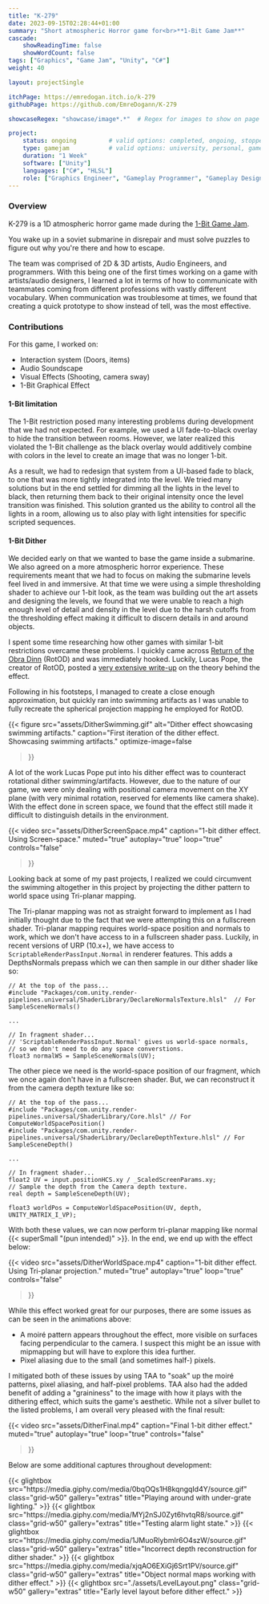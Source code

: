 ```yaml
---
title: "K-279"
date: 2023-09-15T02:28:44+01:00
summary: "Short atmospheric Horror game for<br>**1-Bit Game Jam**"
cascade:
    showReadingTime: false
    showWordCount: false
tags: ["Graphics", "Game Jam", "Unity", "C#"]
weight: 40

layout: projectSingle

itchPage: https://emredogan.itch.io/k-279
githubPage: https://github.com/EmreDogann/K-279

showcaseRegex: "showcase/image*.*"	# Regex for images to show on page

project:
    status: ongoing			# valid options: completed, ongoing, stopped
    type: gamejam			# valid options: university, personal, gamejam
    duration: "1 Week"
    software: ["Unity"]
    languages: ["C#", "HLSL"]
    role: ["Graphics Engineer", "Gameplay Programmer", "Gameplay Designer"]
---
```


### Overview

K-279 is a 1D atmospheric horror game made during the [1-Bit Game Jam](https://itch.io/jam/1-bit-jam-wow).

You wake up in a soviet submarine in disrepair and must solve puzzles to figure out why you're there and how to escape.

The team was comprised of 2D & 3D artists, Audio Engineers, and programmers. With this being one of the first times working on a game with artists/audio designers, I learned a lot in terms of how to communicate with teammates coming from different professions with vastly different vocabulary. When communication was troublesome at times, we found that creating a quick prototype to show instead of tell, was the most effective.

### Contributions

For this game, I worked on:

- Interaction system (Doors, items)
- Audio Soundscape
- Visual Effects (Shooting, camera sway)
- 1-Bit Graphical Effect

#### 1-Bit limitation

The 1-Bit restriction posed many interesting problems during development that we had not expected. For example, we used a UI fade-to-black overlay to hide the transition between rooms. However, we later realized this violated the 1-Bit challenge as the black overlay would additively combine with colors in the level to create an image that was no longer 1-bit.

As a result, we had to redesign that system from a UI-based fade to black, to one that was more tightly integrated into the level. We tried many solutions but in the end settled for dimming all the lights in the level to black, then returning them back to their original intensity once the level transition was finished. This solution granted us the ability to control all the lights in a room, allowing us to also play with light intensities for specific scripted sequences.

#### 1-Bit Dither

We decided early on that we wanted to base the game inside a submarine. We also agreed on a more atmospheric horror experience. These requirements meant that we had to focus on making the submarine levels feel lived in and immersive. At that time we were using a simple thresholding shader to achieve our 1-bit look, as the team was building out the art assets and designing the levels, we found that we were unable to reach a high enough level of detail and density in the level due to the harsh cutoffs from the thresholding effect making it difficult to discern details in and around objects.

I spent some time researching how other games with similar 1-bit restrictions overcame these problems. I quickly came across [Return of the Obra Dinn](https://obradinn.com/) (RotOD) and was immediately hooked. Luckily, Lucas Pope, the creator of RotOD, posted a [very extensive write-up](https://forums.tigsource.com/index.php?topic=40832.msg1363742#msg1363742) on the theory behind the effect.

Following in his footsteps, I managed to create a close enough approximation, but quickly ran into swimming artifacts as I was unable to fully recreate the spherical projection mapping he employed for RotOD.

{{< figure
    src="assets/DitherSwimming.gif"
    alt="Dither effect showcasing swimming artifacts."
    caption="First iteration of the dither effect. Showcasing swimming artifacts."
	optimize-image=false
>}}

A lot of the work Lucas Pope put into his dither effect was to counteract rotational dither swimming/artifacts. However, due to the nature of our game, we were only dealing with positional camera movement on the XY plane (with very minimal rotation, reserved for elements like camera shake). With the effect done in screen space, we found that the effect still made it difficult to distinguish details in the environment.

{{< video
	src="assets/DitherScreenSpace.mp4"
	caption="1-bit dither effect. Using Screen-space."
	muted="true"
	autoplay="true"
	loop="true"
	controls="false"
>}}

Looking back at some of my past projects, I realized we could circumvent the swimming altogether in this project by projecting the dither pattern to world space using Tri-planar mapping.

The Tri-planar mapping was not as straight forward to implement as I had initially thought due to the fact that we were attempting this on a fullscreen shader. Tri-planar mapping requires world-space position and normals to work, which we don't have access to in a fullscreen shader pass. Luckily, in recent versions of URP (10.x+), we have access to `ScriptableRenderPassInput.Normal` in renderer features. This adds a DepthsNormals prepass which we can then sample in our dither shader like so:

```HLSL
// At the top of the pass...
#include "Packages/com.unity.render-pipelines.universal/ShaderLibrary/DeclareNormalsTexture.hlsl"  // For SampleSceneNormals()

...

// In fragment shader...
// 'ScriptableRenderPassInput.Normal' gives us world-space normals,
// so we don't need to do any space converstions.
float3 normalWS = SampleSceneNormals(UV);
```

The other piece we need is the world-space position of our fragment, which we once again don't have in a fullscreen shader. But, we can reconstruct it from the camera depth texture like so:

```HLSL
// At the top of the pass...
#include "Packages/com.unity.render-pipelines.universal/ShaderLibrary/Core.hlsl" // For ComputeWorldSpacePosition()
#include "Packages/com.unity.render-pipelines.universal/ShaderLibrary/DeclareDepthTexture.hlsl" // For SampleSceneDepth()

...

// In fragment shader...
float2 UV = input.positionHCS.xy / _ScaledScreenParams.xy;
// Sample the depth from the Camera depth texture.
real depth = SampleSceneDepth(UV);

float3 worldPos = ComputeWorldSpacePosition(UV, depth, UNITY_MATRIX_I_VP);

```

With both these values, we can now perform tri-planar mapping like normal {{< superSmall "(pun intended)" >}}. In the end, we end up with the effect below:

{{< video
	src="assets/DitherWorldSpace.mp4"
	caption="1-bit dither effect. Using Tri-planar projection."
	muted="true"
	autoplay="true"
	loop="true"
	controls="false"
>}}

While this effect worked great for our purposes, there are some issues as can be seen in the animations above:

- A moiré pattern appears throughout the effect, more visible on surfaces facing perpendicular to the camera. I suspect this might be an issue with mipmapping but will have to explore this idea further.
- Pixel aliasing due to the small (and sometimes half-) pixels.

I mitigated both of these issues by using TAA to "soak" up the moiré patterns, pixel aliasing, and half-pixel problems. TAA also had the added benefit of adding a "graininess" to the image with how it plays with the dithering effect, which suits the game's aesthetic. While not a silver bullet to the listed problems, I am overall very pleased with the final result:

{{< video
	src="assets/DitherFinal.mp4"
	caption="Final 1-bit dither effect."
	muted="true"
	autoplay="true"
	loop="true"
	controls="false"
>}}

Below are some additional captures throughout development:

<div id="img-gallery" data-packery='{ "percentPosition": true, "gutter": 10, "resize": true }'>
  {{< glightbox src="https://media.giphy.com/media/0bqOQs1H8kqngqId4Y/source.gif" class="grid-w50" gallery="extras" title="Playing around with under-grate lighting." >}}
  {{< glightbox src="https://media.giphy.com/media/MYj2nSJ0Zyt6hvtqR8/source.gif" class="grid-w50" gallery="extras" title="Testing alarm light state." >}}
  {{< glightbox src="https://media.giphy.com/media/1JMuoRlybmIr6O4szW/source.gif" class="grid-w50" gallery="extras" title="Incorrect depth reconstruction for dither shader." >}}
  {{< glightbox src="https://media.giphy.com/media/xjqAO6EXiGj6Srt1PV/source.gif" class="grid-w50" gallery="extras" title="Object normal maps working with dither effect." >}}
  {{< glightbox src="./assets/LevelLayout.png" class="grid-w50" gallery="extras" title="Early level layout before dither effect." >}}
</div>
